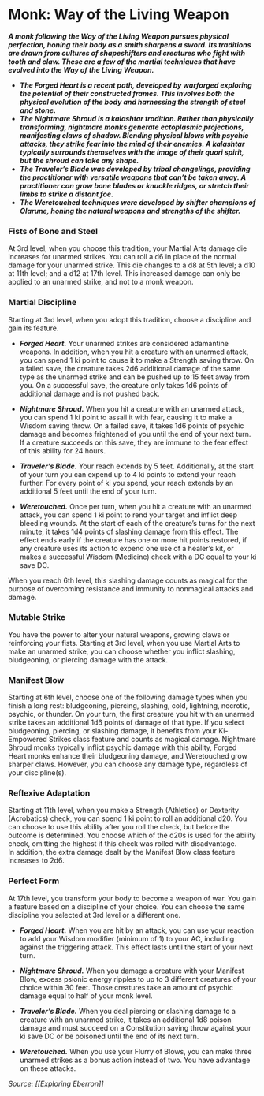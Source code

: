 # Monk: Way of the Living Weapon

_**A monk following the Way of the Living Weapon pursues physical perfection, honing their body as a smith sharpens a sword. Its traditions are drawn from cultures of shapeshifters and creatures who fight with tooth and claw. These are a few of the martial techniques that have evolved into the Way of the Living Weapon.**_

- _**The Forged Heart is a recent path, developed by warforged exploring the potential of their constructed frames. This involves both the physical evolution of the body and harnessing the strength of steel and stone.**_
- _**The Nightmare Shroud is a kalashtar tradition. Rather than physically transforming, nightmare monks generate ectoplasmic projections, manifesting claws of shadow. Blending physical blows with psychic attacks, they strike fear into the mind of their enemies. A kalashtar typically surrounds themselves with the image of their quori spirit, but the shroud can take any shape.**_
- _**The Traveler’s Blade was developed by tribal changelings, providing the practitioner with versatile weapons that can’t be taken away. A practitioner can grow bone blades or knuckle ridges, or stretch their limbs to strike a distant foe.**_
- _**The Weretouched techniques were developed by shifter champions of Olarune, honing the natural weapons and strengths of the shifter.**_

### Fists of Bone and Steel

At 3rd level, when you choose this tradition, your Martial Arts damage die increases for unarmed strikes. You can roll a d6 in place of the normal damage for your unarmed strike. This die changes to a d8 at 5th level; a d10 at 11th level; and a d12 at 17th level. This increased damage can only be applied to an unarmed strike, and not to a monk weapon.

### Martial Discipline

Starting at 3rd level, when you adopt this tradition, choose a discipline and gain its feature.

- **_Forged Heart._** Your unarmed strikes are considered adamantine weapons. In addition, when you hit a creature with an unarmed attack, you can spend 1 ki point to cause it to make a Strength saving throw. On a failed save, the creature takes 2d6 additional damage of the same type as the unarmed strike and can be pushed up to 15 feet away from you. On a successful save, the creature only takes 1d6 points of additional damage and is not pushed back.

- **_Nightmare Shroud._** When you hit a creature with an unarmed attack, you can spend 1 ki point to assail it with fear, causing it to make a Wisdom saving throw. On a failed save, it takes 1d6 points of psychic damage and becomes frightened of you until the end of your next turn. If a creature succeeds on this save, they are immune to the fear effect of this ability for 24 hours.

- **_Traveler’s Blade._** Your reach extends by 5 feet. Additionally, at the start of your turn you can expend up to 4 ki points to extend your reach further. For every point of ki you spend, your reach extends by an additional 5 feet until the end of your turn.

- **_Weretouched._** Once per turn, when you hit a creature with an unarmed attack, you can spend 1 ki point to rend your target and inflict deep bleeding wounds. At the start of each of the creature’s turns for the next minute, it takes 1d4 points of slashing damage from this effect. The effect ends early if the creature has one or more hit points restored, if any creature uses its action to expend one use of a healer’s kit, or makes a successful Wisdom (Medicine) check with a DC equal to your ki save DC.

When you reach 6th level, this slashing damage counts as magical for the purpose of overcoming resistance and immunity to nonmagical attacks and damage.

### Mutable Strike

You have the power to alter your natural weapons, growing claws or reinforcing your fists. Starting at 3rd level, when you use Martial Arts to make an unarmed strike, you can choose whether you inflict slashing, bludgeoning, or piercing damage with the attack.

### Manifest Blow

Starting at 6th level, choose one of the following damage types when you finish a long rest: bludgeoning, piercing, slashing, cold, lightning, necrotic, psychic, or thunder. On your turn, the first creature you hit with an unarmed strike takes an additional 1d6 points of damage of that type. If you select bludgeoning, piercing, or slashing damage, it benefits from your Ki-Empowered Strikes class feature and counts as magical damage. Nightmare Shroud monks typically inflict psychic damage with this ability, Forged Heart monks enhance their bludgeoning damage, and Weretouched grow sharper claws. However, you can choose any damage type, regardless of your discipline(s).

### Reflexive Adaptation

Starting at 11th level, when you make a Strength (Athletics) or Dexterity (Acrobatics) check, you can spend 1 ki point to roll an additional d20. You can choose to use this ability after you roll the check, but before the outcome is determined. You choose which of the d20s is used for the ability check, omitting the highest if this check was rolled with disadvantage.  
In addition, the extra damage dealt by the Manifest Blow class feature increases to 2d6.

### Perfect Form

At 17th level, you transform your body to become a weapon of war. You gain a feature based on a discipline of your choice. You can choose the same discipline you selected at 3rd level or a different one.

- _**Forged Heart.**_ When you are hit by an attack, you can use your reaction to add your Wisdom modifier (minimum of 1) to your AC, including against the triggering attack. This effect lasts until the start of your next turn.

- _**Nightmare Shroud.**_ When you damage a creature with your Manifest Blow, excess psionic energy ripples to up to 3 different creatures of your choice within 30 feet. Those creatures take an amount of psychic damage equal to half of your monk level.

- _**Traveler’s Blade.**_ When you deal piercing or slashing damage to a creature with an unarmed strike, it takes an additional 1d8 poison damage and must succeed on a Constitution saving throw against your ki save DC or be poisoned until the end of its next turn.

- _**Weretouched.**_ When you use your Flurry of Blows, you can make three unarmed strikes as a bonus action instead of two. You have advantage on these attacks.

*Source: [[Exploring Eberron]]*
